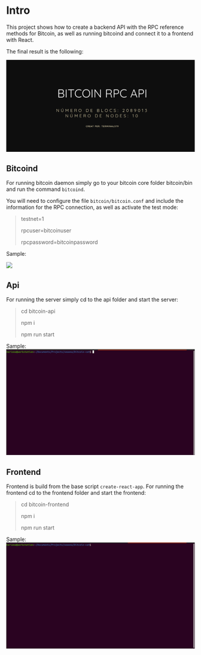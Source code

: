 # Intro
This project shows how to create a backend API with the RPC reference methods for Bitcoin, as well as running bitcoind and connect it to a frontend with React.

The final result is the following:

![](public/btc-api-blog.png)

## Bitcoind
For running bitcoin daemon simply go to your bitcoin core folder bitcoin/bin and run the command ``bitcoind``.

You will need to configure the file ``bitcoin/bitcoin.conf`` and include the information for the RPC connection, as well as activate the test mode:

> testnet=1
>
> rpcuser=bitcoinuser
>
> rpcpassword=bitcoinpassword

Sample:

![](public/bitcoind.gif)

## Api
For running the server simply cd to the api folder and start the server:
> cd bitcoin-api
> 
> npm i
>
> npm run start
>

Sample:
![](public/bitcoin-api.gif)

## Frontend
Frontend is build from the base script ``create-react-app``. For running the frontend cd to the frontend folder and start the frontend:

> cd bitcoin-frontend
>
> npm i
>
> npm run start
>

Sample:
![](public/bitcoin-frontend.gif)